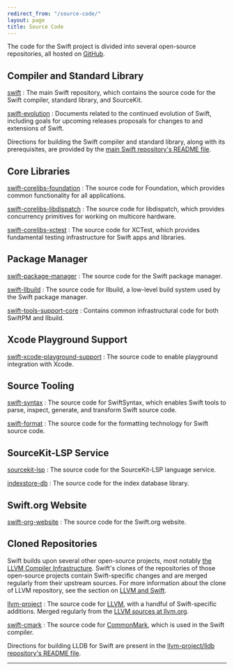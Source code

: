 ```yaml
---
redirect_from: "/source-code/"
layout: page
title: Source Code
---
```


The code for the Swift project is divided into several open-source repositories, all hosted on [GitHub](https://github.com/apple/).

## Compiler and Standard Library

[swift](https://github.com/apple/swift)
: The main Swift repository, which contains the source code for the Swift compiler, standard library, and SourceKit.

[swift-evolution](https://github.com/swiftlang/swift-evolution)
: Documents related to the continued evolution of Swift, including goals for upcoming releases proposals for changes to and extensions of Swift.

Directions for building the Swift compiler and standard library, along
with its prerequisites, are provided by the [main Swift repository's
README
file](https://github.com/apple/swift/blob/main/README.md).

## Core Libraries

[swift-corelibs-foundation](https://github.com/apple/swift-corelibs-foundation)
: The source code for Foundation, which provides common functionality for all applications.

[swift-corelibs-libdispatch](https://github.com/apple/swift-corelibs-libdispatch)
: The source code for libdispatch, which provides concurrency primitives for working on multicore hardware.

[swift-corelibs-xctest](https://github.com/apple/swift-corelibs-xctest)
: The source code for XCTest, which provides fundamental testing infrastructure for Swift apps and libraries.

## Package Manager

[swift-package-manager](https://github.com/swiftlang/swift-package-manager)
: The source code for the Swift package manager.

[swift-llbuild](https://github.com/apple/swift-llbuild)
: The source code for llbuild, a low-level build system used by the Swift package manager.

[swift-tools-support-core](https://github.com/apple/swift-tools-support-core)
: Contains common infrastructural code for both SwiftPM and llbuild.

## Xcode Playground Support

[swift-xcode-playground-support](https://github.com/apple/swift-xcode-playground-support)
: The source code to enable playground integration with Xcode.

## Source Tooling

[swift-syntax](https://github.com/swiftlang/swift-syntax)
: The source code for SwiftSyntax, which enables Swift tools to parse, inspect, generate, and transform Swift source code.

[swift-format](https://github.com/swiftlang/swift-format)
: The source code for the formatting technology for Swift source code.

## SourceKit-LSP Service

[sourcekit-lsp](https://github.com/swiftlang/sourcekit-lsp)
: The source code for the SourceKit-LSP language service.

[indexstore-db](https://github.com/swiftlang/indexstore-db)
: The source code for the index database library.


## Swift.org Website

[swift-org-website](https://github.com/swiftlang/swift-org-website)
: The source code for the Swift.org website.

## Cloned Repositories

Swift builds upon several other open-source projects, most notably
[the LLVM Compiler Infrastructure](http://llvm.org). Swift's clones of
the repositories of those open-source projects contain Swift-specific
changes and are merged regularly from their upstream sources. For more information about the clone of LLVM repository, see the section on [LLVM and Swift](/contributing/#llvm-and-swift).

[llvm-project](https://github.com/apple/llvm-project)
: The source code for [LLVM](http://llvm.org), with a handful of Swift-specific additions. Merged regularly from the [LLVM sources at llvm.org](https://github.com/llvm/llvm-project).

[swift-cmark](https://github.com/apple/swift-cmark)
: The source code for [CommonMark](https://github.com/jgm/cmark), which is used in the Swift compiler.

Directions
for building LLDB for Swift are present in the [llvm-project/lldb repository's
README file][lldb-readme].

* * *

[lldb-readme]: https://github.com/apple/llvm-project/blob/next/lldb/README.md "LLDB README"
